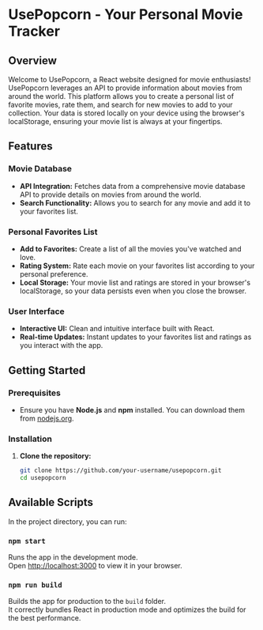 # UsePopcorn - Your Personal Movie Tracker

## Overview

Welcome to UsePopcorn, a React website designed for movie enthusiasts! UsePopcorn leverages an API to provide information about movies from around the world. This platform allows you to create a personal list of favorite movies, rate them, and search for new movies to add to your collection. Your data is stored locally on your device using the browser's localStorage, ensuring your movie list is always at your fingertips.

## Features

### Movie Database

- **API Integration:** Fetches data from a comprehensive movie database API to provide details on movies from around the world.
- **Search Functionality:** Allows you to search for any movie and add it to your favorites list.

### Personal Favorites List

- **Add to Favorites:** Create a list of all the movies you've watched and love.
- **Rating System:** Rate each movie on your favorites list according to your personal preference.
- **Local Storage:** Your movie list and ratings are stored in your browser's localStorage, so your data persists even when you close the browser.

### User Interface

- **Interactive UI:** Clean and intuitive interface built with React.
- **Real-time Updates:** Instant updates to your favorites list and ratings as you interact with the app.

## Getting Started

### Prerequisites

- Ensure you have **Node.js** and **npm** installed. You can download them from [nodejs.org](https://nodejs.org/).

### Installation

1. **Clone the repository:**
   ```bash
   git clone https://github.com/your-username/usepopcorn.git
   cd usepopcorn
   ```

## Available Scripts

In the project directory, you can run:

### `npm start`

Runs the app in the development mode.\
Open [http://localhost:3000](http://localhost:3000) to view it in your browser.

### `npm run build`

Builds the app for production to the `build` folder.\
It correctly bundles React in production mode and optimizes the build for the best performance.
